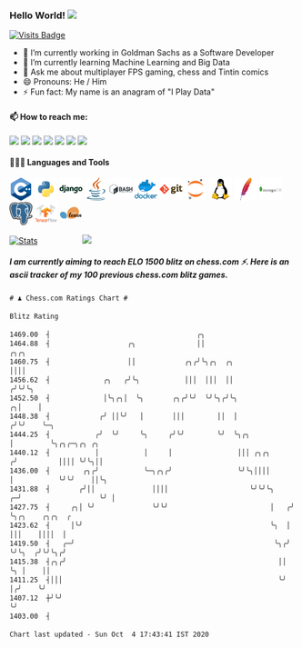   ### Hello World!  <img src="https://github.com/sciencepal/sciencepal/blob/master/assets/Hi.gif" width="29px">
  [![Visits Badge](https://badges.pufler.dev/visits/sciencepal/sciencepal)](https://badges.pufler.dev/visits/sciencepal/sciencepal)
  
  - 🔭 I’m currently working in Goldman Sachs as a Software Developer
  - 🌱 I’m currently learning Machine Learning and Big Data
  - 💬 Ask me about multiplayer FPS gaming, chess and Tintin comics
  - 😄 Pronouns: He / Him
  - ⚡ Fun fact: My name is an anagram of "I Play Data"
  
  #### 📫 How to reach me:   
  [<img src="https://upload.wikimedia.org/wikipedia/commons/8/83/Steam_icon_logo.svg" width="3.5%"/>](https://steamcommunity.com/id/mongocds/)
  [<img src="https://github.com/sciencepal/sciencepal/blob/master/assets/discord-round.svg" width="3.5%"/>](https://discord.gg/MnUUbHe)
  [<img src="https://img.icons8.com/color/48/000000/twitter.png" width="3.5%"/>](https://twitter.com/sciencepal)
  [<img src="https://img.icons8.com/color/48/000000/linkedin.png" width="3.5%"/>](https://www.linkedin.com/in/adityapal1/)
  [<img src="https://img.icons8.com/fluent/48/000000/facebook-new.png" width="3.5%"/>](https://www.facebook.com/sciencepal/)
  [<img src="https://img.icons8.com/fluent/48/000000/instagram-new.png" width="3.5%"/>](https://www.instagram.com/aditya_sciencepal/)
  <a href="mailto:aditya.pal.science@gmail.com"> <img src="https://img.icons8.com/fluent/48/000000/gmail.png" width="3.5%"/> </a>
  
  #### 👨🏻‍💻 Languages and Tools <br />
  <code><img height="40" src="https://raw.githubusercontent.com/github/explore/80688e429a7d4ef2fca1e82350fe8e3517d3494d/topics/cpp/cpp.png"></code>
  <code><img height="40" src="https://raw.githubusercontent.com/github/explore/80688e429a7d4ef2fca1e82350fe8e3517d3494d/topics/python/python.png"></code>
  <code><img height="40" src="https://raw.githubusercontent.com/github/explore/80688e429a7d4ef2fca1e82350fe8e3517d3494d/topics/django/django.png"></code>
  <code><img height="40" src="https://raw.githubusercontent.com/github/explore/80688e429a7d4ef2fca1e82350fe8e3517d3494d/topics/java/java.png"></code>
  <code><img height="40" src="https://raw.githubusercontent.com/github/explore/80688e429a7d4ef2fca1e82350fe8e3517d3494d/topics/bash/bash.png"></code>
  <code><img height="40" src="https://raw.githubusercontent.com/github/explore/80688e429a7d4ef2fca1e82350fe8e3517d3494d/topics/docker/docker.png"></code>
  <code><img height="40" src="https://raw.githubusercontent.com/github/explore/80688e429a7d4ef2fca1e82350fe8e3517d3494d/topics/git/git.png"></code>
  <code><img height="40" src="https://raw.githubusercontent.com/github/explore/80688e429a7d4ef2fca1e82350fe8e3517d3494d/topics/jupyter-notebook/jupyter-notebook.png"></code>
  <code><img height="40" src="https://raw.githubusercontent.com/github/explore/80688e429a7d4ef2fca1e82350fe8e3517d3494d/topics/linux/linux.png"></code>
  <code><img height="40" src="https://raw.githubusercontent.com/github/explore/80688e429a7d4ef2fca1e82350fe8e3517d3494d/topics/maven/maven.png"></code>
  <code><img height="40" src="https://raw.githubusercontent.com/github/explore/80688e429a7d4ef2fca1e82350fe8e3517d3494d/topics/mongodb/mongodb.png"></code>
  <code><img height="40" src="https://raw.githubusercontent.com/github/explore/80688e429a7d4ef2fca1e82350fe8e3517d3494d/topics/postgresql/postgresql.png"></code>
  <code><img height="40" src="https://raw.githubusercontent.com/github/explore/80688e429a7d4ef2fca1e82350fe8e3517d3494d/topics/tensorflow/tensorflow.png"></code>
  <code><img height="40" src="https://raw.githubusercontent.com/github/explore/80688e429a7d4ef2fca1e82350fe8e3517d3494d/topics/scikit-learn/scikit-learn.png"></code>
  
  [![Stats](https://github-readme-stats.vercel.app/api?username=sciencepal&show_icons=true&theme=radical)](https://github-readme-stats.vercel.app/api?username=sciencepal&show_icons=true&theme=radical)&nbsp; &nbsp; &nbsp; &nbsp; &nbsp; &nbsp; &nbsp; &nbsp; &nbsp; &nbsp; <img src="https://github.com/sciencepal/sciencepal/blob/master/assets/saved.gif" width="195">
  
  ##### I am currently aiming to reach ELO 1500 blitz on chess.com ⚡. Here is an ascii tracker of my 100 previous chess.com blitz games.

  ```
  # ♟︎ Chess.com Ratings Chart #
  
  Blitz Rating

 1469.00  ┤                                    ╭╮
 1464.88  ┤                   ╭╮               ││                            ╭╮╭╮
 1460.75  ┤                   ││            ╭╮╭╯╰╮╭╮  ╭╮                     ││││
 1456.62  ┤             ╭╮   ╭╯╰╮           │││  │││  ││                    ╭╯╰╯╰╮
 1452.50  ┤             │╰╮╭╮│  ╰╮       ╭╮╭╯╰╯  ╰╯╰╮╭╯╰╮                 ╭╮│    │
 1448.38  ┤            ╭╯ ││╰╯   │       │││        ││  │                ╭╯╰╯    ╰─╮
 1444.25  ┤           ╭╯  ╰╯     ╰╮     ╭╯╰╯        ╰╯  ╰╮╭╮             │         ╰╮╭╮╭─╮╭╮ ╭╮
 1440.12  ┤           │           │     │                │││ ╭╮╭╮       ╭╯          ││││ ╰╯╰╮││
 1436.00  ┤        ╭╮╭╯           ╰─╮╭╮╭╯                ╰╯╰╮││││       │           ╰╯╰╯    ││╰╮
 1431.88  ┤       ╭╯││              ││││                    ╰╯╰╯╰╮    ╭─╯                   ╰╯ │
 1427.75  ┤     ╭╮│ ╰╯              ╰╯╰╯                         │   ╭╯                        ╰╮╭╮    ╭╮╭╮  ╭
 1423.62  ┤     │╰╯                                              ╰╮  │                          │││    ││││  │
 1419.50  ┤   ╭─╯                                                 ╰╮╭╯                          ╰╯╰╮  ╭╯╰╯╰╮╭╯
 1415.38  ┤╭╮╭╯                                                    ││                              ╰╮ │    ││
 1411.25  ┤│││                                                     ╰╯                               │╭╯    ╰╯
 1407.12  ┼╯╰╯                                                                                      ╰╯
 1403.00  ┤

Chart last updated - Sun Oct  4 17:43:41 IST 2020  
  ```
  
